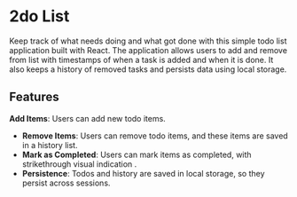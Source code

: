 # 2do List
Keep track of what needs doing and what got done with this simple todo list application built with React. The application allows users to add and remove from list with timestamps of when a task is added and when it is done. It also keeps a history of removed tasks and persists data using local storage.

## Features

**Add Items**: Users can add new todo items.
- **Remove Items**: Users can remove todo items, and these items are saved in a history list.
- **Mark as Completed**: Users can mark items as completed, with strikethrough visual indication  .
- **Persistence**: Todos and history are saved in local storage, so they persist across sessions.
